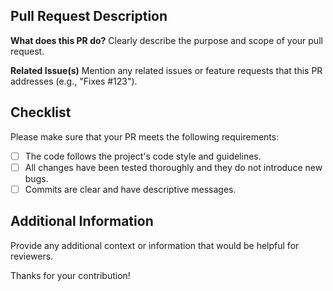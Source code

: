 ## Pull Request Description

**What does this PR do?**
Clearly describe the purpose and scope of your pull request.

**Related Issue(s)**
Mention any related issues or feature requests that this PR addresses (e.g., "Fixes #123").

## Checklist

Please make sure that your PR meets the following requirements:

- [ ] The code follows the project's code style and guidelines.
- [ ] All changes have been tested thoroughly and they do not introduce new bugs.
- [ ] Commits are clear and have descriptive messages.

## Additional Information

Provide any additional context or information that would be helpful for reviewers.

Thanks for your contribution!
